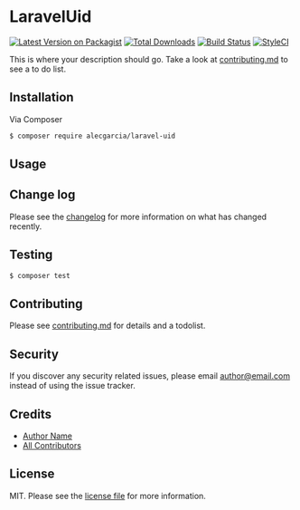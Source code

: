 # LaravelUid

[![Latest Version on Packagist][ico-version]][link-packagist]
[![Total Downloads][ico-downloads]][link-downloads]
[![Build Status][ico-travis]][link-travis]
[![StyleCI][ico-styleci]][link-styleci]

This is where your description should go. Take a look at [contributing.md](contributing.md) to see a to do list.

## Installation

Via Composer

``` bash
$ composer require alecgarcia/laravel-uid
```

## Usage

## Change log

Please see the [changelog](changelog.md) for more information on what has changed recently.

## Testing

``` bash
$ composer test
```

## Contributing

Please see [contributing.md](contributing.md) for details and a todolist.

## Security

If you discover any security related issues, please email author@email.com instead of using the issue tracker.

## Credits

- [Author Name][link-author]
- [All Contributors][link-contributors]

## License

MIT. Please see the [license file](license.md) for more information.

[ico-version]: https://img.shields.io/packagist/v/alecgarcia/laravel-uid.svg?style=flat-square
[ico-downloads]: https://img.shields.io/packagist/dt/alecgarcia/laravel-uid.svg?style=flat-square
[ico-travis]: https://img.shields.io/travis/alecgarcia/laravel-uid/master.svg?style=flat-square
[ico-styleci]: https://styleci.io/repos/12345678/shield

[link-packagist]: https://packagist.org/packages/alecgarcia/laravel-uid
[link-downloads]: https://packagist.org/packages/alecgarcia/laravel-uid
[link-travis]: https://travis-ci.org/alecgarcia/laravel-uid
[link-styleci]: https://styleci.io/repos/12345678
[link-author]: https://github.com/alecgarcia
[link-contributors]: ../../contributors
